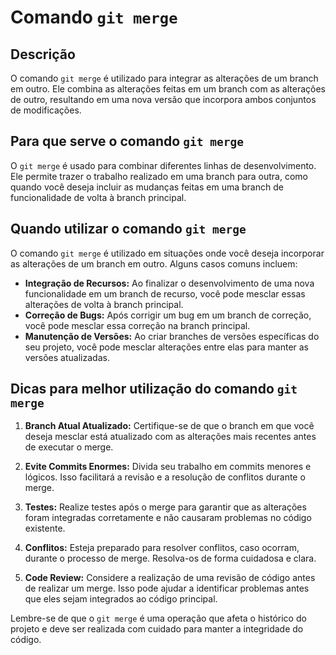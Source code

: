 # Comando `git merge`

## Descrição

O comando `git merge` é utilizado para integrar as alterações de um branch em outro. Ele combina as alterações feitas em um branch com as alterações de outro, resultando em uma nova versão que incorpora ambos conjuntos de modificações.

## Para que serve o comando `git merge`

O `git merge` é usado para combinar diferentes linhas de desenvolvimento. Ele permite trazer o trabalho realizado em uma branch para outra, como quando você deseja incluir as mudanças feitas em uma branch de funcionalidade de volta à branch principal.

## Quando utilizar o comando `git merge`

O comando `git merge` é utilizado em situações onde você deseja incorporar as alterações de um branch em outro. Alguns casos comuns incluem:

- **Integração de Recursos:** Ao finalizar o desenvolvimento de uma nova funcionalidade em um branch de recurso, você pode mesclar essas alterações de volta à branch principal.
- **Correção de Bugs:** Após corrigir um bug em um branch de correção, você pode mesclar essa correção na branch principal.
- **Manutenção de Versões:** Ao criar branches de versões específicas do seu projeto, você pode mesclar alterações entre elas para manter as versões atualizadas.

## Dicas para melhor utilização do comando `git merge`

1. **Branch Atual Atualizado:** Certifique-se de que o branch em que você deseja mesclar está atualizado com as alterações mais recentes antes de executar o merge.

2. **Evite Commits Enormes:** Divida seu trabalho em commits menores e lógicos. Isso facilitará a revisão e a resolução de conflitos durante o merge.

3. **Testes:** Realize testes após o merge para garantir que as alterações foram integradas corretamente e não causaram problemas no código existente.

4. **Conflitos:** Esteja preparado para resolver conflitos, caso ocorram, durante o processo de merge. Resolva-os de forma cuidadosa e clara.

5. **Code Review:** Considere a realização de uma revisão de código antes de realizar um merge. Isso pode ajudar a identificar problemas antes que eles sejam integrados ao código principal.

Lembre-se de que o `git merge` é uma operação que afeta o histórico do projeto e deve ser realizada com cuidado para manter a integridade do código.
